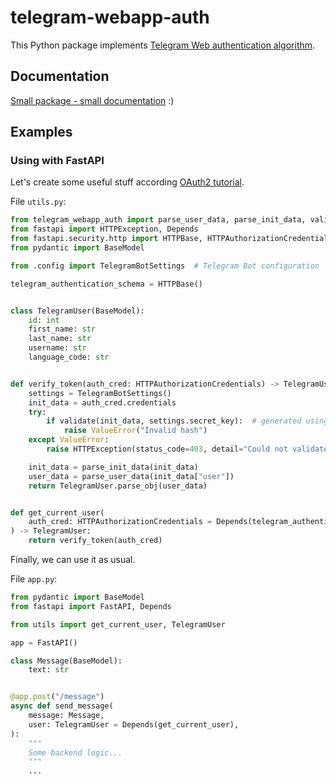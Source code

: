 # telegram-webapp-auth
This Python package implements [Telegram Web authentication algorithm](https://core.telegram.org/bots/webapps#validating-data-received-via-the-mini-app).

## Documentation
[Small package - small documentation](docs/auth.md) :)

## Examples
### Using with FastAPI
Let's create some useful stuff according [OAuth2 tutorial](https://fastapi.tiangolo.com/advanced/security/oauth2-scopes/?h=auth).

File `utils.py`:
```python
from telegram_webapp_auth import parse_user_data, parse_init_data, validate
from fastapi import HTTPException, Depends
from fastapi.security.http import HTTPBase, HTTPAuthorizationCredentials
from pydantic import BaseModel

from .config import TelegramBotSettings  # Telegram Bot configuration

telegram_authentication_schema = HTTPBase()


class TelegramUser(BaseModel):
    id: int
    first_name: str
    last_name: str
    username: str
    language_code: str


def verify_token(auth_cred: HTTPAuthorizationCredentials) -> TelegramUser:
    settings = TelegramBotSettings()
    init_data = auth_cred.credentials
    try:
        if validate(init_data, settings.secret_key):  # generated using generate_secret_key function
            raise ValueError("Invalid hash")
    except ValueError:
        raise HTTPException(status_code=403, detail="Could not validate credentials")

    init_data = parse_init_data(init_data)
    user_data = parse_user_data(init_data["user"])
    return TelegramUser.parse_obj(user_data)


def get_current_user(
    auth_cred: HTTPAuthorizationCredentials = Depends(telegram_authentication_schema)
) -> TelegramUser:
    return verify_token(auth_cred)
```

Finally, we can use it as usual.

File `app.py`:
```python
from pydantic import BaseModel
from fastapi import FastAPI, Depends

from utils import get_current_user, TelegramUser

app = FastAPI()

class Message(BaseModel):
    text: str


@app.post("/message")
async def send_message(
    message: Message,
    user: TelegramUser = Depends(get_current_user),
):
    """
    Some backend logic...
    """
    ...
```

